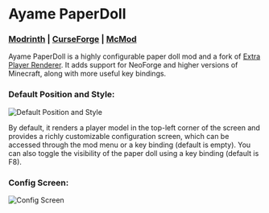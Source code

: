 # Ayame PaperDoll

### [Modrinth](https://modrinth.com/mod/ayame-paperdoll) | [CurseForge](https://www.curseforge.com/minecraft/mc-mods/ayame-paperdoll) | [McMod](https://www.mcmod.cn/404)

Ayame PaperDoll is a highly configurable paper doll mod and a fork of [Extra Player Renderer](https://github.com/LucunJi/ExtraPlayerRenderer). It adds support for NeoForge and higher versions of Minecraft, along with more useful key bindings.

### Default Position and Style:
![Default Position and Style](https://cdn.modrinth.com/data/cached_images/645bade5e9a52fa93b0c148d3bc2a46b9372fbfa.png)

By default, it renders a player model in the top-left corner of the screen and provides a richly customizable configuration screen, which can be accessed through the mod menu or a key binding (default is empty). You can also toggle the visibility of the paper doll using a key binding (default is F8).

### Config Screen:
![Config Screen](https://cdn.modrinth.com/data/cached_images/4da8ff97ea5541c87d65afac533059fb043a26fc.jpeg)
